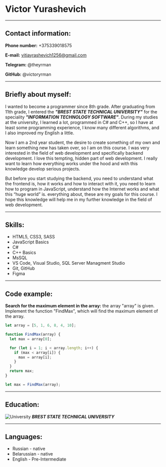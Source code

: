 # Victor Yurashevich

---

## Contact information:

**Phone number:** +375339018575

**E-mail:** vitiayrashevich1256@gmail.com

**Telegram:** @theyrman

**GitHub:** @victoryrman

---

## Briefly about myself:

I wanted to become a programmer since 8th grade. After graduating from 11th grade, I entered the **_"BREST STATE TECHNICAL UNIVERSITY"_** for the speciality **_"INFORMATION TECHNOLOGY SOFTWARE"_**. During my studies at the university, I learned a lot, programmed in C# and C++, so I have at least some programming experience, I know many different algorithms, and I also improved my English a little.

Now I am a 2nd year student, the desire to create something of my own and learn something new has taken over, so I am on this course. I was very interested in the field of web development and specifically backend development. I love this tempting, hidden part of web development. I really want to learn how everything works under the hood and with this knowledge develop serious projects.

But before you start studying the backend, you need to understand what the frontend is, how it works and how to interact with it, you need to learn how to program in JavaScript, understand how the Internet works and what this “huge world” is. everything about, these are my goals for this course. I hope this knowledge will help me in my further knowledge in the field of web development.

---

## Skills:

- HTML5, CSS3, SASS
- JavaScript Basics
- C#
- C++ Basics
- MsSQL
- VS Code, Visual Studio, SQL Server Managment Studio
- Git, GitHub
- Figma

---

## Code example:

**Search for the maximum element in the array:** the array "array" is given. Implement the function "FindMax", which will find the maximum element of the array.

```javascript
let array = [5, 1, 6, 8, 4, 10];

function FindMax(array) {
  let max = array[0];

  for (let i = 1; i < array.length; i++) {
    if (max < array[i]) {
      max = array[i];
    }
  }
  return max;
}

let max = FindMax(array);
```

---

## Education:

![University](https://d2j9ajyqzrtup7.cloudfront.net/wp-content/uploads/2020/04/univer1200.jpg)
**_BREST STATE TECHNICAL UNIVERSITY_**

---

## Languages:

- Russian - native
- Belarussian - native
- English - Pre-Intermediate
